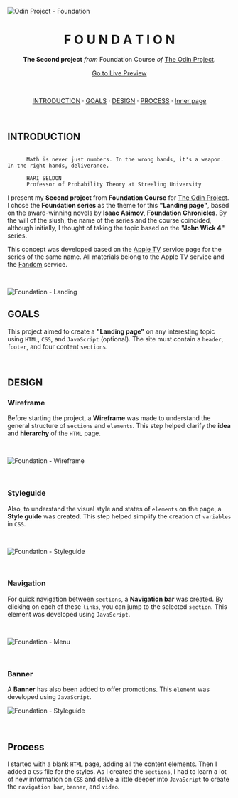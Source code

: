 ![Odin Project - Foundation](https://github.com/ok1edok1e/landing-page/blob/main/assets/github-preview.webp?raw=true)

<h1 align="center">F O U N D A T I O N</h1>
<p align="center">
  <strong>The Second project</strong> <em>from</em> Foundation Course
<em>of</em> <a href="https://www.theodinproject.com/" target="_blank">The Odin Project</a>.
</p>

<p align="center">
  <a href="https://ok1edok1e.github.io/landing-page/" target="_blank">Go to Live Preview</a>
</p>

<br>

<p align="center">
  <a href="#introduction">INTRODUCTION</a> ·
  <a href="#goals">GOALS</a> ·
  <a href="#design">DESIGN</a> ·
  <a href="#process">PROCESS</a> ·
  <a href="#inner-page">Inner page</a>
</p>

<br>

## INTRODUCTION
```

      Math is never just numbers. In the wrong hands, it's a weapon. In the right hands, deliverance.

      HARI SELDON
      Professor of Probability Theory at Streeling University

```

I present my **Second project** from **Foundation Course** for <a href="https://www.theodinproject.com/" target="_blank">The Odin Project</a>. I chose the **Foundation series** as the theme for this **"Landing page"**, based on the award-winning novels by **Isaac Asimov**, **Foundation Chronicles**. By the will of the slush, the name of the series and the course coincided, although initially, I thought of taking the topic based on the **"John Wick 4"** series.

This concept was developed based on the <a href="https://tv.apple.com/us/show/foundation/umc.cmc.5983fipzqbicvrve6jdfep4x3?ctx_brand=tvs.sbd.4000" target="_blank">Apple TV</a> service page for the series of the same name. All materials belong to the Apple TV service and the <a href="https://foundation.fandom.com/wiki/Foundation_Wiki" target="_blank">Fandom</a> service.

<br>

![Foundation - Landing](https://github.com/ok1edok1e/landing-page/blob/main/assets/github-landing.webp?raw=true)
## GOALS

This project aimed to create a **"Landing page"** on any interesting topic using `HTML`, `CSS`, and `JavaScript` (optional). The site must contain a `header`, `footer`, and four content `sections`. 

<br>

## DESIGN

### Wireframe

Before starting the project, a **Wireframe** was made to understand the general structure of `sections` and `elements`. This step helped clarify the **idea** and **hierarchy** of the `HTML` page.

<br>

![Foundation - Wireframe](https://github.com/ok1edok1e/landing-page/blob/main/assets/github-wireframe.webp?raw=true)

<br>

### Styleguide

Also, to understand the visual style and states of `elements` on the page, a **Style guide** was created. This step helped simplify the creation of `variables` in `CSS`.

<br>

![Foundation - Styleguide](https://github.com/ok1edok1e/landing-page/blob/main/assets/github-styleguide.webp?raw=true)

<br>

### Navigation

For quick navigation between `sections`, a **Navigation bar** was created. By clicking on each of these `links`, you can jump to the selected `section`. This element was developed using `JavaScript`.

<br>

![Foundation - Menu](https://github.com/ok1edok1e/landing-page/blob/main/assets/github-menu.webp?raw=true)

<br>

### Banner

A **Banner** has also been added to offer promotions. This `element` was developed using `JavaScript`.

![Foundation - Styleguide](https://github.com/ok1edok1e/landing-page/blob/main/assets/github-banner.webp?raw=true)

<br>

## Process

I started with a blank `HTML` page, adding all the content elements. Then I added a `CSS` file for the styles. As I created the `sections`, I had to learn a lot of new information on `CSS` and delve a little deeper into `JavaScript` to create the `navigation bar`, `banner`, and `video`.
